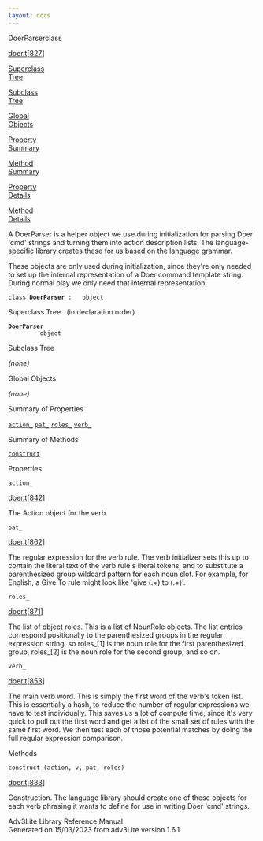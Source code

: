 ```yaml
---
layout: docs
---
```

<span class="title">DoerParser</span><span class="type">class</span>

[doer.t](../file/doer.t.html)\[[827](../source/doer.t.html#827)\]

[Superclass  
Tree](#_SuperClassTree_)

[Subclass  
Tree](#_SubClassTree_)

[Global  
Objects](#_ObjectSummary_)

[Property  
Summary](#_PropSummary_)

[Method  
Summary](#_MethodSummary_)

[Property  
Details](#_Properties_)

[Method  
Details](#_Methods_)



A DoerParser is a helper object we use during initialization for parsing
Doer 'cmd' strings and turning them into action description lists. The
language-specific library creates these for us based on the language
grammar.

These objects are only used during initialization, since they're only
needed to set up the internal representation of a Doer command template
string. During normal play we only need that internal representation.

`class `**`DoerParser`**` :   object`



<span id="_SuperClassTree_"></span>



<span class="hdln">Superclass Tree</span>   (in declaration order)



**`DoerParser`**  
`         object`  
<span id="_SubClassTree_"></span>



<span class="hdln">Subclass Tree</span>  



*(none)* <span id="_ObjectSummary_"></span>



<span class="hdln">Global Objects</span>  



*(none)* <span id="_PropSummary_"></span>



<span class="hdln">Summary of Properties</span>  



[`action_`](#action_) [`pat_`](#pat_) [`roles_`](#roles_) [`verb_`](#verb_)

<span id="_MethodSummary_"></span>



<span class="hdln">Summary of Methods</span>  



[`construct`](#construct)

<span id="_Properties_"></span>



<span class="hdln">Properties</span>  



<span id="action_"></span>

`action_`

[doer.t](../file/doer.t.html)\[[842](../source/doer.t.html#842)\]



The Action object for the verb.



<span id="pat_"></span>

`pat_`

[doer.t](../file/doer.t.html)\[[862](../source/doer.t.html#862)\]



The regular expression for the verb rule. The verb initializer sets this
up to contain the literal text of the verb rule's literal tokens, and to
substitute a parenthesized group wildcard pattern for each noun slot.
For example, for English, a Give To rule might look like 'give (.+) to
(.+)'.



<span id="roles_"></span>

`roles_`

[doer.t](../file/doer.t.html)\[[871](../source/doer.t.html#871)\]



The list of object roles. This is a list of NounRole objects. The list
entries correspond positionally to the parenthesized groups in the
regular expression string, so roles\_\[1\] is the noun role for the
first parenthesized group, roles\_\[2\] is the noun role for the second
group, and so on.



<span id="verb_"></span>

`verb_`

[doer.t](../file/doer.t.html)\[[853](../source/doer.t.html#853)\]



The main verb word. This is simply the first word of the verb's token
list. This is essentially a hash, to reduce the number of regular
expressions we have to test individually. This saves us a lot of compute
time, since it's very quick to pull out the first word and get a list of
the small set of rules with the same first word. We then test each of
those potential matches by doing the full regular expression comparison.



<span id="_Methods_"></span>



<span class="hdln">Methods</span>  



<span id="construct"></span>

`construct (action, v, pat, roles)`

[doer.t](../file/doer.t.html)\[[833](../source/doer.t.html#833)\]



Construction. The language library should create one of these objects
for each verb phrasing it wants to define for use in writing Doer 'cmd'
strings.





Adv3Lite Library Reference Manual  
Generated on 15/03/2023 from adv3Lite version 1.6.1



